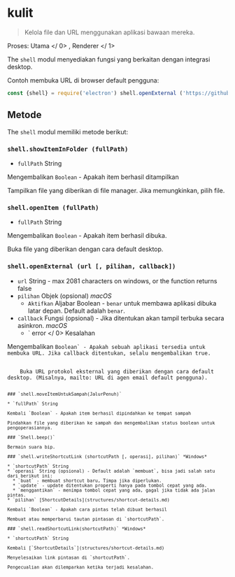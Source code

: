 # kulit

> Kelola file dan URL menggunakan aplikasi bawaan mereka.

Proses:  Utama </ 0> ,  Renderer </ 1></p> 

The `shell` modul menyediakan fungsi yang berkaitan dengan integrasi desktop.

Contoh membuka URL di browser default pengguna:

```javascript
const {shell} = require('electron') shell.openExternal ('https://github.com')
```

## Metode

The `shell` modul memiliki metode berikut:

### `shell.showItemInFolder (fullPath)`

* `fullPath` String

Mengembalikan `Boolean` - Apakah item berhasil ditampilkan

Tampilkan file yang diberikan di file manager. Jika memungkinkan, pilih file.

### `shell.openItem (fullPath)`

* `fullPath` String

Mengembalikan `Boolean` - Apakah item berhasil dibuka.

Buka file yang diberikan dengan cara default desktop.

### `shell.openExternal (url [, pilihan, callback])`

* `url` String - max 2081 characters on windows, or the function returns false
* `pilihan` Objek (opsional) *macOS* 
  * `Aktifkan` Aljabar Boolean - `benar` untuk membawa aplikasi dibuka latar depan. Default adalah `benar`.
* `callback` Fungsi (opsional) - Jika ditentukan akan tampil terbuka secara asinkron. *macOS* 
  * ` error </ 0> Kesalahan</li>
</ul></li>
</ul>

<p>Mengembalikan <code>Boolean` - Apakah sebuah aplikasi tersedia untuk membuka URL. Jika callback ditentukan, selalu mengembalikan true.</p> 
    Buka URL protokol eksternal yang diberikan dengan cara default desktop. (Misalnya, mailto: URL di agen email default pengguna).
    
    ### `shell.moveItemUntukSampah(JalurPenuh)`
    
    * `fullPath` String
    
    Kembali `Boolean` - Apakah item berhasil dipindahkan ke tempat sampah
    
    Pindahkan file yang diberikan ke sampah dan mengembalikan status boolean untuk pengoperasiannya.
    
    ### `Shell.beep()`
    
    Bermain suara bip.
    
    ### `shell.writeShortcutLink (shortcutPath [, operasi], pilihan)` *Windows*
    
    * `shortcutPath` String
    * `operasi` String (opsional) - Default adalah `membuat`, bisa jadi salah satu dari berikut ini: 
      * `buat` - membuat shortcut baru, Timpa jika diperlukan.
      * `update` - update ditentukan properti hanya pada tombol cepat yang ada.
      * `menggantikan` - menimpa tombol cepat yang ada, gagal jika tidak ada jalan pintas.
    * `pilihan` [ShortcutDetails](structures/shortcut-details.md)
    
    Kembali `Boolean` - Apakah cara pintas telah dibuat berhasil
    
    Membuat atau memperbarui tautan pintasan di `shortcutPath`.
    
    ### `shell.readShortcutLink(shortcutPath)` *Windows*
    
    * `shortcutPath` String
    
    Kembali [`ShortcutDetails`](structures/shortcut-details.md)
    
    Menyelesaikan link pintasan di `shortcutPath`.
    
    Pengecualian akan dilemparkan ketika terjadi kesalahan.